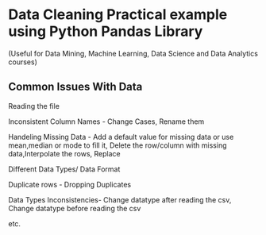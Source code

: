 # Data Cleaning Practical example using Python Pandas Library 
(Useful for Data Mining, Machine Learning, Data Science and Data Analytics courses)

Common Issues With Data
------------------------
Reading the file

Inconsistent Column Names - Change Cases, Rename them

Handeling Missing Data - Add a default value for missing data or use mean,median or mode to fill it, Delete the row/column with missing data,Interpolate the rows, Replace

Different Data Types/ Data Format

Duplicate rows  - Dropping Duplicates

Data Types Inconsistencies- Change datatype after reading the csv,  Change datatype before reading the csv

etc.
